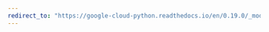 ```yaml
---
redirect_to: "https://google-cloud-python.readthedocs.io/en/0.19.0/_modules/google/cloud/datastore/query.html"
---
```

